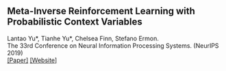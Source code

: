 ## Meta-Inverse Reinforcement Learning with Probabilistic Context Variables<br>
Lantao Yu*, Tianhe Yu*, Chelsea Finn, Stefano Ermon.<br>
The 33rd Conference on Neural Information Processing Systems. (NeurIPS 2019)<br>
[[Paper]](https://arxiv.org/pdf/1909.09314.pdf) [[Website]](https://sites.google.com/view/pemirl)
